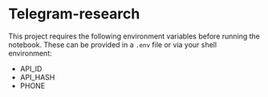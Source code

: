 # Telegram-research

This project requires the following environment variables before running the notebook. These can be provided in a `.env` file or via your shell environment:
- API_ID
- API_HASH
- PHONE
